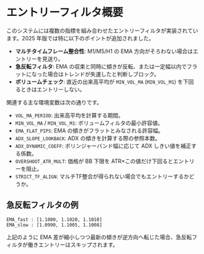 # エントリーフィルタ概要

このシステムには複数の指標を組み合わせたエントリーフィルタが実装されています。2025 年版では特に以下のポイントが追加されました。

- **マルチタイムフレーム整合性**: M1/M5/H1 の EMA 方向がそろわない場合はエントリーを見送り。
- **急反転フィルタ**: EMA の収束と同時に傾きが反転、または一定幅以内でフラットになった場合はトレンドが失速したと判断しブロック。
- **ボリュームチェック**: 直近の出来高平均が `MIN_VOL_MA` (`MIN_VOL_M1`) を下回るときはエントリーしない。

関連する主な環境変数は次の通りです。

- `VOL_MA_PERIOD`: 出来高平均を計算する期間。
- `MIN_VOL_MA` / `MIN_VOL_M1`: ボリュームフィルタの最小許容値。
- `EMA_FLAT_PIPS`: EMA の傾きがフラットとみなされる許容幅。
- `ADX_SLOPE_LOOKBACK`: ADX の傾きを計算する際の参照本数。
- `ADX_DYNAMIC_COEFF`: ボリンジャーバンド幅に応じて ADX しきい値を補正する係数。
- `OVERSHOOT_ATR_MULT`: 価格が BB 下限を ATR×この値だけ下回るとエントリーを阻止。
- `STRICT_TF_ALIGN`: マルチTF整合が得られない場合でもエントリーするかどうか。

## 急反転フィルタの例

```
EMA_fast : [1.1000, 1.1020, 1.1010]
EMA_slow : [1.0990, 1.1005, 1.1008]
```

上記のように EMA 差が縮小しつつ最新の傾きが逆方向へ転じた場合、急反転フィルタが働きエントリーはスキップされます。
